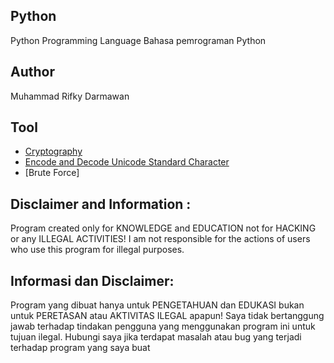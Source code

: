 ## Python
Python Programming Language
Bahasa pemrograman Python

## Author
Muhammad Rifky Darmawan

## Tool
- [Cryptography](https://github.com/rifkydarmawan62/Python/tree/Publik/Modul/kriptografi)
- [Encode and Decode Unicode Standard Character](https://github.com/rifkydarmawan62/Python/blob/Publik/Modul/kriptografi/unicode_standar.py)
- [Brute Force]

## Disclaimer and Information :
Program created only for KNOWLEDGE and EDUCATION not for HACKING or any ILLEGAL ACTIVITIES!
I am not responsible for the actions of users who use this program for illegal purposes.

## Informasi dan Disclaimer:
Program yang dibuat hanya untuk PENGETAHUAN dan EDUKASI bukan untuk PERETASAN atau AKTIVITAS ILEGAL apapun!
Saya tidak bertanggung jawab terhadap tindakan pengguna yang menggunakan program ini untuk tujuan ilegal.
Hubungi saya jika terdapat masalah atau bug yang terjadi terhadap program yang saya buat
